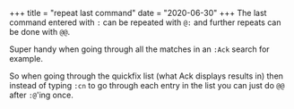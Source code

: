+++
title = "repeat last command"
date = "2020-06-30"
+++
The last command entered with `:` can be repeated with `@:` and further repeats can be done with `@@`.

Super handy when going through all the matches in an `:Ack` search for example.

So when going through the quickfix list (what Ack displays results in) then instead of typing `:cn` to go through each entry in the list you can just do `@@` after `:@`'ing once.
